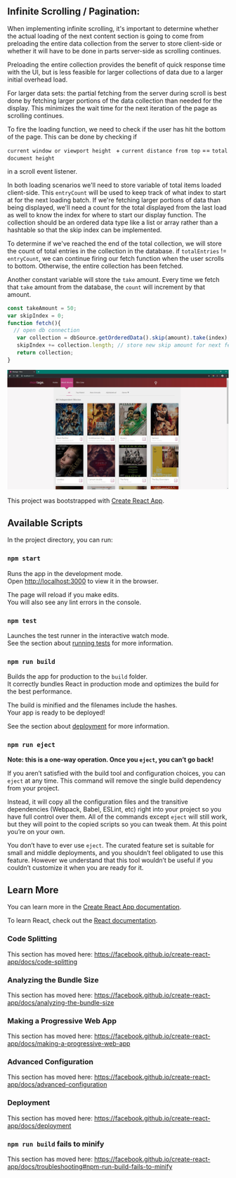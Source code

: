 ## Infinite Scrolling / Pagination:
When implementing infinite scrolling, it's important to determine whether the actual loading of the next content section is going to come from preloading the entire data collection from the server to store client-side or whether it will have to be done in parts server-side as scrolling continues. 

Preloading the entire collection provides the benefit of quick response time with the UI, but is less feasible for larger collections of data due to a larger initial overhead load.  

For larger data sets: the partial fetching from the server during scroll is best done by fetching larger portions of the data collection than needed for the display. This minimizes the wait time for the next iteration of the page as scrolling continues.

To fire the loading function, we need to check if the user has hit the bottom of the page. This can be done by checking if  

```current window or viewport height ``` + ```current distance from top``` == ``` total document height ```

in a scroll event listener.



In both loading scenarios we'll need to store variable of total items loaded client-side. This ```entryCount``` will be used to keep track of what index to start at for the next loading batch. If we're fetching larger portions of data than being displayed, we'll need a count for the total displayed from the last load as well to know the index for where to start our display function. The collection should be an ordered data type like a list or array rather than a hashtable so that the skip index can be implemented. 

To determine if we've reached the end of the total collection, we will store the count of total entries in the collection in the database. if ```totalEntries``` != ```entryCount```, we can continue firing our fetch function when the user scrolls to bottom. Otherwise, the entire collection has been fetched. 

Another constant variable will store the ```take``` amount. Every time we fetch that ```take``` amount from the database, the ```count``` will increment by that amount. 
```javascript
const takeAmount = 50;
var skipIndex = 0;
function fetch(){
  // open db connection
   var collection = dbSource.getOrderedData().skip(amount).take(index);
   skipIndex += collection.length; // store new skip amount for next fetch.
   return collection;
}
```





![screenshot](https://github.com/jakewebber/MontageFilmPage/blob/master/pctLjuM.jpg)

This project was bootstrapped with [Create React App](https://github.com/facebook/create-react-app).

## Available Scripts

In the project directory, you can run:

### `npm start`

Runs the app in the development mode.<br>
Open [http://localhost:3000](http://localhost:3000) to view it in the browser.

The page will reload if you make edits.<br>
You will also see any lint errors in the console.

### `npm test`

Launches the test runner in the interactive watch mode.<br>
See the section about [running tests](https://facebook.github.io/create-react-app/docs/running-tests) for more information.

### `npm run build`

Builds the app for production to the `build` folder.<br>
It correctly bundles React in production mode and optimizes the build for the best performance.

The build is minified and the filenames include the hashes.<br>
Your app is ready to be deployed!

See the section about [deployment](https://facebook.github.io/create-react-app/docs/deployment) for more information.

### `npm run eject`

**Note: this is a one-way operation. Once you `eject`, you can’t go back!**

If you aren’t satisfied with the build tool and configuration choices, you can `eject` at any time. This command will remove the single build dependency from your project.

Instead, it will copy all the configuration files and the transitive dependencies (Webpack, Babel, ESLint, etc) right into your project so you have full control over them. All of the commands except `eject` will still work, but they will point to the copied scripts so you can tweak them. At this point you’re on your own.

You don’t have to ever use `eject`. The curated feature set is suitable for small and middle deployments, and you shouldn’t feel obligated to use this feature. However we understand that this tool wouldn’t be useful if you couldn’t customize it when you are ready for it.

## Learn More

You can learn more in the [Create React App documentation](https://facebook.github.io/create-react-app/docs/getting-started).

To learn React, check out the [React documentation](https://reactjs.org/).

### Code Splitting

This section has moved here: https://facebook.github.io/create-react-app/docs/code-splitting

### Analyzing the Bundle Size

This section has moved here: https://facebook.github.io/create-react-app/docs/analyzing-the-bundle-size

### Making a Progressive Web App

This section has moved here: https://facebook.github.io/create-react-app/docs/making-a-progressive-web-app

### Advanced Configuration

This section has moved here: https://facebook.github.io/create-react-app/docs/advanced-configuration

### Deployment

This section has moved here: https://facebook.github.io/create-react-app/docs/deployment

### `npm run build` fails to minify

This section has moved here: https://facebook.github.io/create-react-app/docs/troubleshooting#npm-run-build-fails-to-minify
